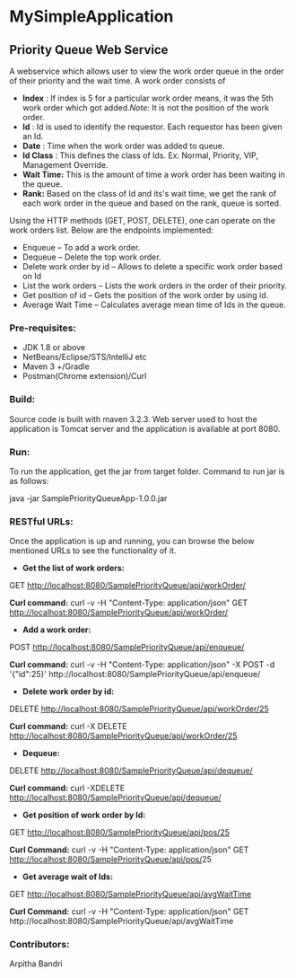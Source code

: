 # MySimpleApplication

## Priority Queue Web Service

A webservice which allows user to view the work order queue in the order of their priority and the wait time. A work order consists of

- **Index** : If index is 5 for a particular work order means, it was the 5th work order which got added.*Note:* It is not the position of the work order.
- **Id** : Id is used to identify the requestor. Each requestor has been given an Id.
- **Date** : Time when the work order was added to queue.
- **Id Class** : This defines the class of Ids. Ex: Normal, Priority, VIP, Management Override.
- **Wait Time:** This is the amount of time a work order has been waiting in the queue.
- **Rank:** Based on the class of Id and its&#39;s wait time, we get the rank of each work order in the queue and based on the rank, queue is sorted.

Using the HTTP methods (GET, POST, DELETE), one can operate on the work orders list. Below are the endpoints implemented:

- Enqueue – To add a work order.
- Dequeue – Delete the top work order.
- Delete work order by id – Allows to delete a specific work order based on Id
- List the work orders – Lists the work orders in the order of their priority.
- Get position of id – Gets the position of the work order by using id.
- Average Wait Time – Calculates average mean time of Ids in the queue.

### Pre-requisites:

- JDK 1.8 or above
- NetBeans/Eclipse/STS/IntelliJ etc
- Maven 3 +/Gradle
- Postman(Chrome extension)/Curl

### Build:

Source code is built with maven 3.2.3. Web server used to host the application is Tomcat server and the application is available at port 8080.

### Run:

To run the application, get the jar from target folder. Command to run jar is as follows:

java -jar SamplePriorityQueueApp-1.0.0.jar

### RESTful URLs:

Once the application is up and running, you can browse the below mentioned URLs to see the functionality of it.

- **Get the list of work orders:**

GET [http://localhost:8080/SamplePriorityQueue/api/workOrder/](http://localhost:8080/SamplePriorityQueue/api/workOrder/)

**Curl command:** curl -v -H &quot;Content-Type: application/json&quot; GET [http://localhost:8080/SamplePriorityQueue/api/workOrder/](http://localhost:8080/SamplePriorityQueue/api/workOrder/)

- **Add a work order:**

POST [http://localhost:8080/SamplePriorityQueue/api/enqueue/](http://localhost:8080/SamplePriorityQueue/api/enqueue/)

**Curl command:** curl -v -H &quot;Content-Type: application/json&quot; -X POST -d &#39;{&quot;id&quot;:25}&#39; http://localhost:8080/SamplePriorityQueue/api/enqueue/

- **Delete work order by id:**

DELETE [http://localhost:8080/SamplePriorityQueue/api/workOrder/25](http://localhost:8080/SamplePriorityQueue/api/workOrder/25)

  **Curl command:** curl -X DELETE [http://localhost:8080/SamplePriorityQueue/api/workOrder/25](http://localhost:8080/SamplePriorityQueue/api/workOrder/25)

- **Dequeue:**

DELETE [http://localhost:8080/SamplePriorityQueue/api/dequeue/](http://localhost:8080/SamplePriorityQueue/api/dequeue/)

**Curl command:** curl -XDELETE [http://localhost:8080/SamplePriorityQueue/api/dequeue/](http://localhost:8080/SamplePriorityQueue/api/dequeue/)

- **Get position of work order by Id:**

GET [http://localhost:8080/SamplePriorityQueue/api/pos/25](http://localhost:8080/SamplePriorityQueue/api/pos/25)

**Curl Command:** curl -v -H &quot;Content-Type: application/json&quot; GET [http://localhost:8080/SamplePriorityQueue/api/pos/](http://localhost:8080/SamplePriorityQueue/api/pos/)25

- **Get average wait of Ids:**

GET [http://localhost:8080/SamplePriorityQueue/api/avgWaitTime](http://localhost:8080/SamplePriorityQueue/api/avgWaitTime)

**Curl Command:** curl -v -H &quot;Content-Type: application/json&quot; GET http://localhost:8080/SamplePriorityQueue/api/avgWaitTime

### Contributors:

Arpitha Bandri
